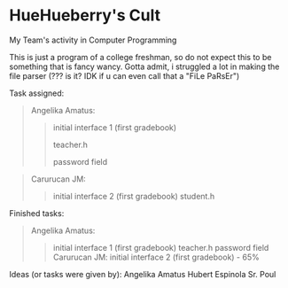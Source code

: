 # HueHueberry's Cult
My Team's activity in Computer Programming

This is just a program of a college freshman, so do not expect this to be something that is fancy wancy.
Gotta admit, i struggled a lot in making the file parser (??? is it? IDK if u can even call that a "FiLe PaRsEr")

Task assigned:
>Angelika Amatus:
>>initial interface 1 (first gradebook)
>>
>>teacher.h
>>
>>password field

>Carurucan JM:
>>initial interface 2 (first gradebook)
>>student.h

Finished tasks:
>Angelika Amatus:
>>initial interface 1 (first gradebook)
>>teacher.h
>>password field
>Carurucan JM:
>>initial interface 2 (first gradebook) - 65%

Ideas (or tasks were given by):
Angelika Amatus
Hubert Espinola
Sr. Poul
